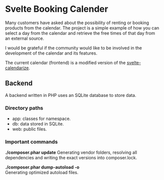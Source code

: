 # Svelte Booking Calender

Many customers have asked about the possibility of renting or booking products from the calendar. The project is a simple example of how you can select a day from the calendar and retrieve the free times of that day from an external source.

I would be grateful if the community would like to be involved in the development of the calendar and its features.

The current calendar (frontend) is a modified version of the [svelte-calendarize](https://svelte.dev/repl/cb4d121decc54cc98e312d5b83c96df7?version=3.26.0).

## Backend

A backend written in PHP uses an SQLite database to store data.

### Directory paths

- app: classes for namespace.
- db: data stored in SQLite.
- web: public files.

### Important commands

**./composer.phar update**
Generating vendor folders, resolving all dependencies and writing the exact versions into composer.lock.

**./composer.phar dump-autoload -o**  
Generating optimized autoload files.